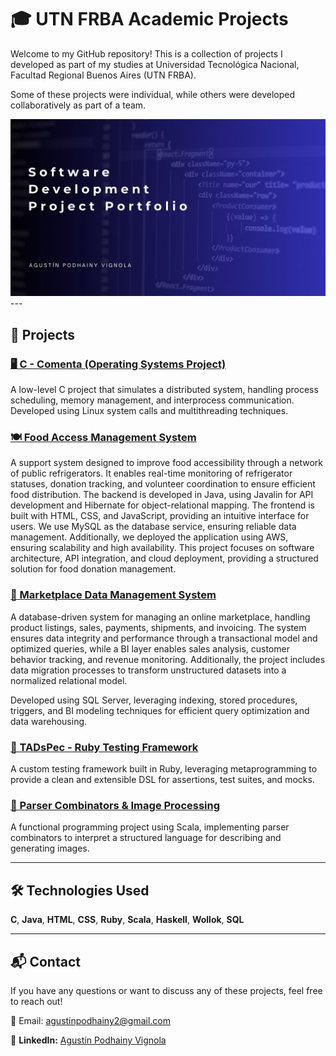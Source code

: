 # 🎓 UTN FRBA Academic Projects  

Welcome to my GitHub repository! This is a collection of projects I developed as part of my studies at Universidad Tecnológica Nacional, Facultad Regional Buenos Aires (UTN FRBA).  

Some of these projects were individual, while others were developed collaboratively as part of a team.  

<img src="img/imgPortfolio.jpg" alt="Portada Portafolio">
---

## 📌 Projects  

<h3><a href="https://github.com/AgustinPodhainy/UTN-FRBA-Academic-Projects/tree/main/2024/Sistemas%20Operativos">🖥️ C - Comenta (Operating Systems Project)</a></h3> 
A low-level C project that simulates a distributed system, handling process scheduling, memory management,  
and interprocess communication. Developed using Linux system calls and multithreading techniques.  

<h3><a href="https://github.com/AgustinPodhainy/UTN-FRBA-Academic-Projects/tree/main/2024/Dise%C3%B1o%20de%20Sistemas">🍽️ Food Access Management System</a></h3>  
A support system designed to improve food accessibility through a network of public refrigerators. It enables real-time monitoring of refrigerator statuses, donation tracking, and volunteer coordination to ensure efficient food distribution. The backend is developed in Java, using Javalin for API development and Hibernate for object-relational mapping. The frontend is built with HTML, CSS, and JavaScript, providing an intuitive interface for users. We use MySQL as the database service, ensuring reliable data management.  
Additionally, we deployed the application using AWS, ensuring scalability and high availability.  
This project focuses on software architecture, API integration, and cloud deployment, providing a structured solution for food donation management.

<h3><a href="https://github.com/AgustinPodhainy/UTN-FRBA-Academic-Projects/tree/main/2024/Gesti%C3%B3n%20de%20Datos">🛒 Marketplace Data Management System</a></h3>  
A database-driven system for managing an online marketplace, handling product listings, sales, payments, shipments, and invoicing.  
The system ensures data integrity and performance through a transactional model and optimized queries, while a BI layer enables sales analysis, customer behavior tracking, and revenue monitoring.  
Additionally, the project includes data migration processes to transform unstructured datasets into a normalized relational model.  

Developed using SQL Server, leveraging indexing, stored procedures, triggers, and BI modeling techniques for efficient query optimization and data warehousing.  

<h3><a href="https://github.com/AgustinPodhainy/UTN-FRBA-Academic-Projects/tree/main/2024/T%C3%A9cnicas%20Avanzadas%20de%20Programaci%C3%B3n/ruby">🧪 TADsPec - Ruby Testing Framework</a></h3>  
A custom testing framework built in Ruby, leveraging metaprogramming to provide a clean and extensible DSL  
for assertions, test suites, and mocks.  

<h3><a href="https://github.com/AgustinPodhainy/UTN-FRBA-Academic-Projects/tree/main/2024/T%C3%A9cnicas%20Avanzadas%20de%20Programaci%C3%B3n/scala">🎨 Parser Combinators & Image Processing</a></h3>  
A functional programming project using Scala, implementing parser combinators to interpret a  
structured language for describing and generating images.  

---

## 🛠️ Technologies Used  
**C**, **Java**, **HTML**, **CSS**, **Ruby**, **Scala**, **Haskell**, **Wollok**, **SQL**  

---

## 📬 Contact  
If you have any questions or want to discuss any of these projects, feel free to reach out!

📧 Email: [agustinpodhainy2@gmail.com](mailto:agustinpodhainy2@gmail.com)

💼 **LinkedIn:** [Agustín Podhainy Vignola](https://www.linkedin.com/in/agustin-podhainy/)  
##
